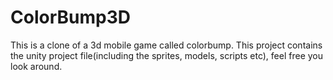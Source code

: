 # ColorBump3D
This is a clone of a 3d mobile game called colorbump. This project contains  the unity project file(including the sprites, models, scripts etc), feel free you look around. 
